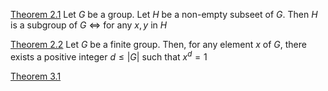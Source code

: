 [Theorem 2.1](<Sub-Groups#A Test for Subgroups#Theorem>)
Let $G$ be a group. Let $H$ be a non-empty subseet of $G$.
Then $H$ is a subgroup of $G$ $\iff$ for any $x,y$ in $H$


[Theorem 2.2](<Sub-Groups#Order of a Group:#Finite Groups:#Theorem>)
Let $G$ be a finite group. Then, for any element $x$ of $G$, there exists a positive integer $d \leq |G|$ such that $x^{d} = 1$


[Theorem 3.1](<Lagrange's Theorem#Theorem>)

